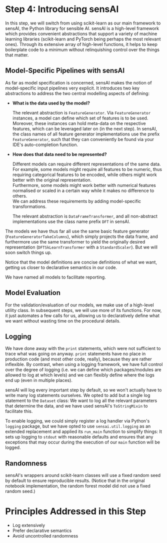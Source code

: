 # Step 4: Introducing sensAI

In this step, we will switch from using scikit-learn as our main framework to 
sensAI, the Python library for sensible AI.
sensAI is a high-level framework which provides convenient abstractions that
support a variety of machine learning libraries (scikit-learn and PyTorch being
perhaps the most relevant ones).
Through its extensive array of high-level functions, it helps to keep boilerplate
code to a minimum without relinquishing control over the things that matter.

## Model-Specific Pipelines with sensAI

As far as model specification is concerned, sensAI makes the notion of model-specific
input pipelines very explicit. It introduces two key abstractions to address
the two central modelling aspects of defining:

  * **What is the data used by the model?**
    
    The relevant abstraction is `FeatureGenerator`. 
    Via `FeatureGenerator` instances, a model can define which set of features is to be used. 
    Moreover, these instances can hold meta-data on the respective features,
    which can be leveraged later on (in the next step).
    In sensAI, the class names of all feature generator implementations use the prefix
    `FeatureGenerator`, such that they can conveniently be found via your IDE's 
    auto-completion function.

  * **How does that data need to be represented?**
    
    Different models can require different representations of the same data.
    For example, some models might require all features to be numeric, thus 
    requiring categorical features to be encoded, while others might work better
    with the original representation.   
    Furthermore, some models might work better with numerical features normalised or 
    scaled in a certain way while it makes no difference to others.  
    We can address these requirements by adding model-specific transformations.
 
    The relevant abstraction is `DataFrameTransformer`, and all non-abstract 
    implementations use the class name prefix `DFT` in sensAI.

The models we have thus far all use the same basic feature generator 
(`FeatureGeneratorTakeColumns`), which simply projects the data frame,
and furthermore use the same transformer to yield the originally desired
representation (`DFTSkLearnTransformer` with a `StandardScaler`).
But we will soon switch things up.

Notice that the model definitions are concise definitions of what we want, getting
us closer to declarative semantics in our code.

We have named all models to facilitate reporting.

## Model Evaluation

For the validation/evaluation of our models, we make use of a high-level utility class.
In subsequent steps, we will use more of its functions. 
For now, it just automates a few calls for us, allowing us to declaratively define
what we want without wasting time on the procedural details.

## Logging

We have done away with the `print` statements, which were not sufficient to trace
what was going on anyway. 
`print` statements have no place in production code (and most other code, really), 
because they are rather inflexible.
By contrast, when using a logging framework, we have full control over the degree of logging (i.e. we 
can define which packages/modules are allowed to log at which levels) and we can flexibly
define where the logs end up (even in multiple places).

sensAI will log every important step by default, so we won't actually have to write 
many log statements ourselves.
We opted to add but a single log statement to the `Dataset` class:
We want to log all the relevant parameters that determine the data, and we have 
used sensAI's `ToStringMixin` to facilitate this.

To enable logging, we could simply register a log handler via Python's `logging`
package, but we have opted to use `sensai.util.logging` as an extended replacement 
and applied its `run_main` function to simplify things:
It sets up logging to `stdout` with reasonable defaults and ensures that any exceptions that may occur
during the execution of our `main` function will be logged.

## Randomness

sensAI's wrappers around scikit-learn classes will use a fixed random seed by default
to ensure reproducible results.
(Notice that in the original notebook implementation, the random forest model did not 
use a fixed random seed.)

# Principles Addressed in this Step

* Log extensively
* Prefer declarative semantics
* Avoid uncontrolled randomness